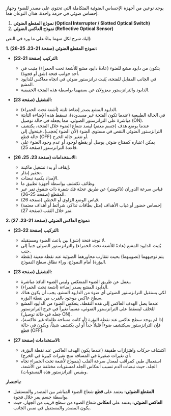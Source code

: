 يوجد نوعين من أجهزة الإحساس الضوئية المتكاملة التي تحتوي على مصدر للضوء وجهاز إحساس ضوئي في حزمة واحدة. هذان النوعان هما:

1.  **نموذج المقطع الضوئي (Optical Interrupter / Slotted Optical Switch)**
2.  **نموذج العاكس الضوئي (Reflective Optical Sensor)**

إليك شرح لكل منهما بناءً على ما ورد في النص:

**1. نموذج المقطع الضوئي (صفحة 21-23، 25-26):**

*   **التركيب (صفحة 21-22):**
    *   يتكون من دايود مشع للضوء (عادةً دايود مشع للأشعة تحت الحمراء) مثبت في أحد جوانب فتحة (شق أو فجوة).
    *   في الجانب المقابل للفتحة، يُثبت ترانزستور ضوئي في اتجاه معاكس للدايود المشع.
    *   الدايود والترانزستور معزولان عن بعضهما بواسطة هذه الفتحة الحقيقية.

*   **التشغيل (صفحة 23):**
    *   الدايود المشع يصدر إضاءة ثابتة (أشعة تحت الحمراء).
    *   في الحالة الطبيعية (عندما تكون الفتحة غير مسدودة)، تسقط هذه الإضاءة الثابتة مباشرة على الترانزستور الضوئي، مما يجعله في حالة توصيل (ON).
    *   عندما يوضع هدف (جسم معتم) ليسد شعاع الضوء خلال الفتحة، يكتشف الترانزستور الضوئي النقص في مستوى الضوء (لأن الضوء يُحجب)، فيتحول إلى حالة قطع (OFF) أو تتغير حالة الخرج.
    *   يمكن اعتباره كمفتاح ضوئي يوصل أو يقطع لوجود أو عدم وجود الضوء على قاعدة الترانزستور (صفحة 25).

*   **الاستخدامات (صفحة 23، 25، 26):**
    *   إيقاف أو بدء تشغيل ماكينة.
    *   تحفيز إنذار.
    *   الإمداد بكمية نبضات.
    *   وظائف تكتشف بواسطة أجهزة تطبيق ما.
    *   قياس سرعة الدوران (تاكومتر) عن طريق عجلة فك شفرة ذات شقوق تمر عبر المقطع (صفحة 25-26).
    *   قياس الوضع الزاوي أو الخطي (صفحة 26).
    *   إحساس حضور أو غياب الأهداف (مثل بطاقات تذاكر، شرائط أو أهداف معتمة) تمر خلال الثقب (صفحة 27).

**2. نموذج العاكس الضوئي (صفحة 21-23، 27):**

*   **التركيب (صفحة 22-23):**
    *   لا توجد فتحة (شق) بين باعث الضوء ومستقبله.
    *   يُثبت الدايود المشع (عادةً للأشعة تحت الحمراء) والترانزستور الضوئي جنباً إلى جنب.
    *   يتم توجيههما (تصويبهما) بحيث تتقارب محاورهما الضوئية عند نقطة معينة (نقطة البؤرة) أمام النموذج، وراء نطاق سطح النموذج.

*   **التشغيل (صفحة 23):**
    *   يعمل عن طريق الضوء المنعكس وليس الضوء النافذ مباشرة.
    *   الدايود المشع يصدر إضاءة (أشعة تحت الحمراء).
    *   لكي يستقبل الترانزستور الضوئي أي ضوء من الدايود المشع، يجب أن يكون هناك سطح عاكس موجود بالقرب من نقطة البؤرة.
    *   عندما يصل الهدف العاكس إلى هذه النقطة، ينعكس الضوء من الدايود المشع للخلف ليسقط على الترانزستور الضوئي، مسبباً تغيراً في خرج الترانزستور (جعله في حالة توصيل ON).
    *   إذا لم يوجد سطح عاكس عند نقطة البؤرة (أو كانت مساحة ظلماء غير عاكسة)، فإن الترانزستور سيكتشف ضوءاً قليلاً جداً أو لن يكتشف شيئاً، ويكون في حالة قطع (OFF).

*   **الاستخدامات (صفحة 27):**
    *   اكتشاف حركات واهتزازات طفيفة (عندما يكون الهدف العاكس عند نقطة البؤرة، أي تغيرات صغيرة في المسافة تنتج تغيرات كبيرة في الخرج).
    *   استعمال طبي كمراقب لمعدل سرعة القلب (بنموذج لأشعة تحت الحمراء تجاه الجلد، حيث نبضات الدم تسبب انعكاس الجلد لمستويات مختلفة من الأشعة، ويقيس الترانزستور هذه المستويات).

**باختصار:**
*   **المقطع الضوئي:** يعتمد على **قطع** شعاع الضوء المباشر بين المصدر والمستقبل بواسطة جسم يمر خلال فجوة.
*   **العاكس الضوئي:** يعتمد على **انعكاس** شعاع الضوء من سطح قريب من الجهاز، حيث يكون المصدر والمستقبل في نفس الجانب.
